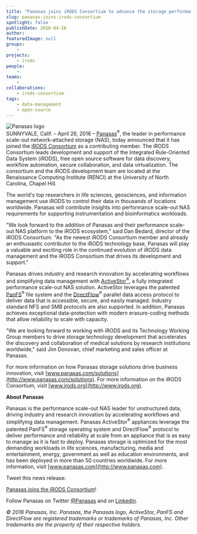 ```yaml
---
title: "Panasas joins iRODS Consortium to advance the storage performance needs of life science markets"
slug: panasas-joins-irods-consortium
spotlight: false
publishDate: 2016-04-26
author: 
featuredImage: null
groups:
    - 
projects:
    - irods
people:
    - 
teams: 
    - 
collaborations:
    - irods-consortium
tags:
    - data-management
    - open-source
---
```

![Panasas logo](https://renci.org/wp-content/uploads/2016/04/panasas.png)  
SUNNYVALE, Calif. – April 26, 2016 – [Panasas](http://www.panasas.com/)<sup>®</sup>, the leader in performance scale-out network-attached storage (NAS), today announced that it has joined the [iRODS Consortium](http://irods.org/) as a contributing member. The iRODS Consortium leads development and support of the Integrated Rule-Oriented Data System (iRODS), free open source software for data discovery, workflow automation, secure collaboration, and data virtualization. The consortium and the iRODS development team are located at the Renaissance Computing Institute (RENCI) at the University of North Carolina, Chapel Hill.

The world's top researchers in life sciences, geosciences, and information management use iRODS to control their data in thousands of locations worldwide. Panasas will contribute insights into performance scale-out NAS requirements for supporting instrumentation and bioinformatics workloads.

"We look forward to the addition of Panasas and their performance scale-out NAS platform to the iRODS ecosystem," said Dan Bedard, director of the iRODS Consortium. "As the newest iRODS Consortium member and already an enthusiastic contributor to the iRODS technology base, Panasas will play a valuable and exciting role in the continued evolution of iRODS data management and the iRODS Consortium that drives its development and support."

Panasas drives industry and research innovation by accelerating workflows and simplifying data management with [ActiveStor<sup>®</sup>](http://www.panasas.com/products/activestor-16-18), a fully integrated performance scale-out NAS solution. ActiveStor leverages the patented [PanFS](http://www.panasas.com/products/panfs)<sup>®</sup> file system and the [DirectFlow](http://www.panasas.com/products/panfs/network-protocols)<sup>®</sup> parallel data access protocol to deliver data that is accessible, secure, and easily managed. Industry standard NFS and SMB protocols are also supported. In addition, Panasas achieves exceptional data-protection with modern erasure-coding methods that allow reliability to scale with capacity.

"We are looking forward to working with iRODS and its Technology Working Group members to drive storage technology development that accelerates the discovery and collaboration of medical solutions by research institutions worldwide," said Jim Donovan, chief marketing and sales officer at Panasas.

For more information on how Panasas storage solutions drive business innovation, visit [www.panasas.com/solutions](http://www.panasas.com/solutions). For more information on the iRODS Consortium, visit [www.irods.org](http://www.irods.org).

**About Panasas**

Panasas is the performance scale-out NAS leader for unstructured data, driving industry and research innovation by accelerating workflows and simplifying data management. Panasas ActiveStor<sup>®</sup> appliances leverage the patented PanFS<sup>®</sup> storage operating system and DirectFlow<sup>®</sup> protocol to deliver performance and reliability at scale from an appliance that is as easy to manage as it is fast to deploy. Panasas storage is optimized for the most demanding workloads in life sciences, manufacturing, media and entertainment, energy, government as well as education environments, and has been deployed in more than 50 countries worldwide. For more information, visit [www.panasas.com](http://www.panasas.com).

Tweet this news release:

[Panasas joins the iRODS Consortium](https://www.panasas.com/press/panasas-joins-irods-consortium-advance-storage-performance-needs-life-sciences-markets/)!

Follow Panasas on Twitter [@Panasas](https://twitter.com/Panasas) and on [LinkedIn](https://www.linkedin.com/company/panasas).  

_© 2016 Panasas, Inc. Panasas, the Panasas logo, ActiveStor, PanFS and DirectFlow are registered trademarks or trademarks of Panasas, Inc. Other trademarks are the property of their respective holders._
